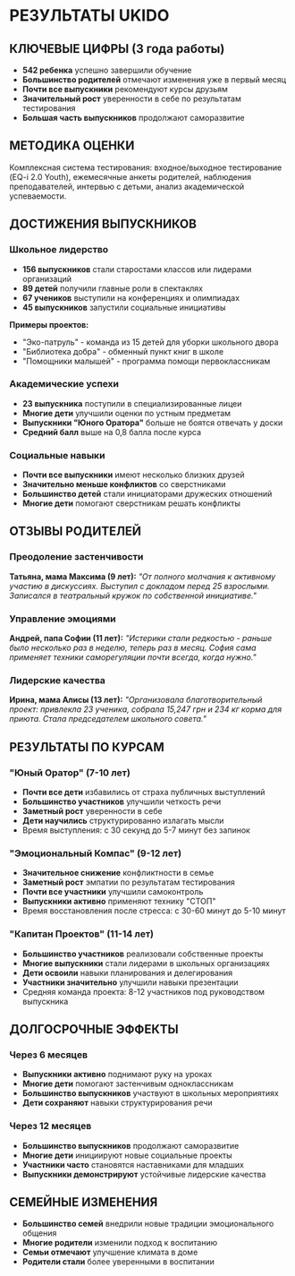 # РЕЗУЛЬТАТЫ UKIDO

## КЛЮЧЕВЫЕ ЦИФРЫ (3 года работы)
- **542 ребенка** успешно завершили обучение
- **Большинство родителей** отмечают изменения уже в первый месяц
- **Почти все выпускники** рекомендуют курсы друзьям
- **Значительный рост** уверенности в себе по результатам тестирования
- **Большая часть выпускников** продолжают саморазвитие

## МЕТОДИКА ОЦЕНКИ
Комплексная система тестирования: входное/выходное тестирование (EQ-i 2.0 Youth), ежемесячные анкеты родителей, наблюдения преподавателей, интервью с детьми, анализ академической успеваемости.

## ДОСТИЖЕНИЯ ВЫПУСКНИКОВ

### Школьное лидерство
- **156 выпускников** стали старостами классов или лидерами организаций
- **89 детей** получили главные роли в спектаклях
- **67 учеников** выступили на конференциях и олимпиадах
- **45 выпускников** запустили социальные инициативы

**Примеры проектов:**
- "Эко-патруль" - команда из 15 детей для уборки школьного двора
- "Библиотека добра" - обменный пункт книг в школе
- "Помощники малышей" - программа помощи первоклассникам

### Академические успехи
- **23 выпускника** поступили в специализированные лицеи
- **Многие дети** улучшили оценки по устным предметам
- **Выпускники "Юного Оратора"** больше не боятся отвечать у доски
- **Средний балл** выше на 0,8 балла после курса

### Социальные навыки
- **Почти все выпускники** имеют несколько близких друзей
- **Значительно меньше конфликтов** со сверстниками
- **Большинство детей** стали инициаторами дружеских отношений
- **Многие дети** помогают сверстникам решать конфликты

## ОТЗЫВЫ РОДИТЕЛЕЙ

### Преодоление застенчивости
**Татьяна, мама Максима (9 лет):** *"От полного молчания к активному участию в дискуссиях. Выступил с докладом перед 25 взрослыми. Записался в театральный кружок по собственной инициативе."*

### Управление эмоциями
**Андрей, папа Софии (11 лет):** *"Истерики стали редкостью - раньше было несколько раз в неделю, теперь раз в месяц. София сама применяет техники саморегуляции почти всегда, когда нужно."*

### Лидерские качества
**Ирина, мама Алисы (13 лет):** *"Организовала благотворительный проект: привлекла 23 ученика, собрала 15,247 грн и 234 кг корма для приюта. Стала председателем школьного совета."*

## РЕЗУЛЬТАТЫ ПО КУРСАМ

### "Юный Оратор" (7-10 лет)
- **Почти все дети** избавились от страха публичных выступлений
- **Большинство участников** улучшили четкость речи
- **Заметный рост** уверенности в себе
- **Дети научились** структурированно излагать мысли
- Время выступления: с 30 секунд до 5-7 минут без запинок

### "Эмоциональный Компас" (9-12 лет)
- **Значительное снижение** конфликтности в семье
- **Заметный рост** эмпатии по результатам тестирования
- **Почти все участники** улучшили самоконтроль
- **Выпускники активно** применяют технику "СТОП"
- Время восстановления после стресса: с 30-60 минут до 5-10 минут

### "Капитан Проектов" (11-14 лет)
- **Большинство участников** реализовали собственные проекты
- **Многие выпускники** стали лидерами в школьных организациях
- **Дети освоили** навыки планирования и делегирования
- **Участники значительно** улучшили навыки презентации
- Средняя команда проекта: 8-12 участников под руководством выпускника

## ДОЛГОСРОЧНЫЕ ЭФФЕКТЫ

### Через 6 месяцев
- **Выпускники активно** поднимают руку на уроках
- **Многие дети** помогают застенчивым одноклассникам
- **Большинство выпускников** участвуют в школьных мероприятиях
- **Дети сохраняют** навыки структурирования речи

### Через 12 месяцев
- **Большинство выпускников** продолжают саморазвитие
- **Многие дети** инициируют новые социальные проекты
- **Участники часто** становятся наставниками для младших
- **Выпускники демонстрируют** устойчивые лидерские качества

## СЕМЕЙНЫЕ ИЗМЕНЕНИЯ
- **Большинство семей** внедрили новые традиции эмоционального общения
- **Многие родители** изменили подход к воспитанию
- **Семьи отмечают** улучшение климата в доме
- **Родители стали** более уверенными в воспитании